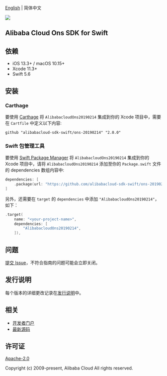 [English](README.md) | 简体中文

![](https://aliyunsdk-pages.alicdn.com/icons/AlibabaCloud.svg)

## Alibaba Cloud Ons SDK for Swift

## 依赖

- iOS 13.3+ / macOS 10.15+
- Xcode 11.3+
- Swift 5.6

## 安装

### Carthage

要使用 [Carthage](https://github.com/Carthage/Carthage) 将 `AlibabacloudOns20190214` 集成到你的 Xcode 项目中，需要在 `Cartfile` 中定义以下内容:

```ogdl
github "alibabacloud-sdk-swift/ons-20190214" "2.0.0"
```

### Swift 包管理工具

要使用 [Swift Package Manager](https://swift.org/package-manager/) 将 `AlibabacloudOns20190214` 集成到你的 Xcode 项目中，请将 `AlibabacloudOns20190214` 添加至你的 `Package.swift` 文件的 dependencies 数组内容中:

```swift
dependencies: [
    .package(url: "https://github.com/alibabacloud-sdk-swift/ons-20190214.git", from: "2.0.0")
]
```

另外，还需要在 `target` 的 `dependencies` 中添加 `"AlibabacloudOns20190214"`，如下：

```swift
.target(
    name: "<your-project-name>",
    dependencies: [
        "AlibabacloudOns20190214",
    ]),
```

## 问题

[提交 Issue](https://github.com/alibabacloud-sdk-swift/ons-20190214/issues/new)，不符合指南的问题可能会立即关闭。

## 发行说明

每个版本的详细更改记录在[发行说明](./ChangeLog.txt)中。

## 相关

* [开发者门户](https://next.api.aliyun.com/home)
* [最新源码](https://github.com/alibabacloud-sdk-swift/ons-20190214)

## 许可证

[Apache-2.0](http://www.apache.org/licenses/LICENSE-2.0)

Copyright (c) 2009-present, Alibaba Cloud All rights reserved.
